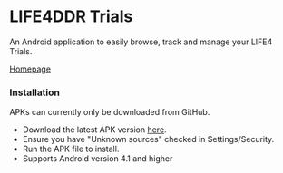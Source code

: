 # LIFE4DDR Trials
An Android application to easily browse, track and manage your LIFE4 Trials.

[Homepage](http://life4ddr.com)

### Installation
APKs can currently only be downloaded from GitHub.
- Download the latest APK version [here](https://github.com/PerrigoGames/Life4DDR-Trials/releases/download/v0.4.2/Life4Trials_0_4_2.apk).
- Ensure you have "Unknown sources" checked in Settings/Security.
- Run the APK file to install.
- Supports Android version 4.1 and higher
